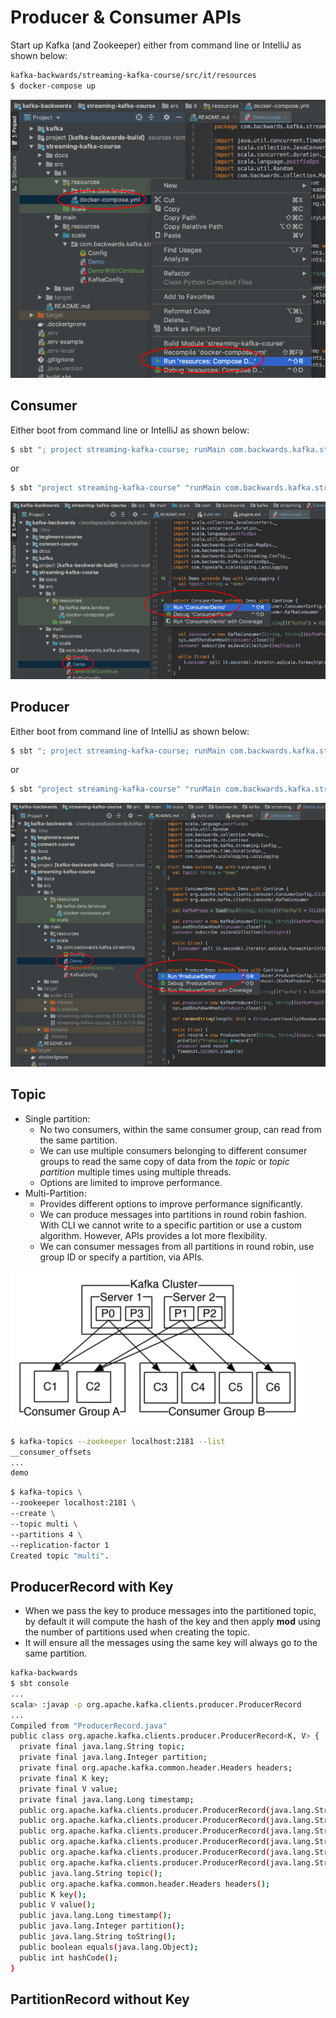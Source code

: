# Producer & Consumer APIs

Start up Kafka (and Zookeeper) either from command line or IntelliJ as shown below:

```bash
kafka-backwards/streaming-kafka-course/src/it/resources
$ docker-compose up
```

![IntelliJ kafka](images/intellij-kafka.png)

## Consumer

Either boot from command line or IntelliJ as shown below:

```bash
$ sbt "; project streaming-kafka-course; runMain com.backwards.kafka.streaming.demo.ConsumerDemo"
```

or

```bash
$ sbt "project streaming-kafka-course" "runMain com.backwards.kafka.streaming.demo.ConsumerDemo"
```

![Consumer run](images/consumer-run.png)

## Producer

Either boot from command line of IntelliJ as shown below:

```bash
$ sbt "; project streaming-kafka-course; runMain com.backwards.kafka.streaming.demo.ProducerDemo"
```

or

```bash
$ sbt "project streaming-kafka-course" "runMain com.backwards.kafka.streaming.demo.ProducerDemo"
```

![Producer run](images/producer-run.png)

## Topic

- Single partition:
  - No two consumers, within the same consumer group, can read from the same partition.
  - We can use multiple consumers belonging to different consumer groups to read the same copy of data from the *topic* or *topic partition* multiple times using multiple threads.
  - Options are limited to improve performance.
- Multi-Partition:
  - Provides different options to improve performance significantly.
  - We can produce messages into partitions in round robin fashion. With CLI we cannot write to a specific partition or use a custom algorithm. However, APIs provides a lot more flexibility.
  - We can consumer messages from all partitions in round robin, use group ID or specify a partition, via APIs.

![Consumer groups](images/consumer-group.png)

```bash
$ kafka-topics --zookeeper localhost:2181 --list 
__consumer_offsets
...
demo
```

```bash
$ kafka-topics \
--zookeeper localhost:2181 \
--create \
--topic multi \
--partitions 4 \
--replication-factor 1
Created topic "multi".
```

## ProducerRecord with Key

- When we pass the key to produce messages into the partitioned topic, by default it will compute the hash of the key and then apply **mod** using the number of partitions used when creating the topic.
- It will ensure all the messages using the same key will always go to the same partition.

```bash
kafka-backwards
$ sbt console
...
scala> :javap -p org.apache.kafka.clients.producer.ProducerRecord
...
Compiled from "ProducerRecord.java"
public class org.apache.kafka.clients.producer.ProducerRecord<K, V> {
  private final java.lang.String topic;
  private final java.lang.Integer partition;
  private final org.apache.kafka.common.header.Headers headers;
  private final K key;
  private final V value;
  private final java.lang.Long timestamp;
  public org.apache.kafka.clients.producer.ProducerRecord(java.lang.String, java.lang.Integer, java.lang.Long, K, V, java.lang.Iterable<org.apache.kafka.common.header.Header>);
  public org.apache.kafka.clients.producer.ProducerRecord(java.lang.String, java.lang.Integer, java.lang.Long, K, V);
  public org.apache.kafka.clients.producer.ProducerRecord(java.lang.String, java.lang.Integer, K, V, java.lang.Iterable<org.apache.kafka.common.header.Header>);
  public org.apache.kafka.clients.producer.ProducerRecord(java.lang.String, java.lang.Integer, K, V);
  public org.apache.kafka.clients.producer.ProducerRecord(java.lang.String, K, V);
  public org.apache.kafka.clients.producer.ProducerRecord(java.lang.String, V);
  public java.lang.String topic();
  public org.apache.kafka.common.header.Headers headers();
  public K key();
  public V value();
  public java.lang.Long timestamp();
  public java.lang.Integer partition();
  public java.lang.String toString();
  public boolean equals(java.lang.Object);
  public int hashCode();
}
```

## PartitionRecord without Key


